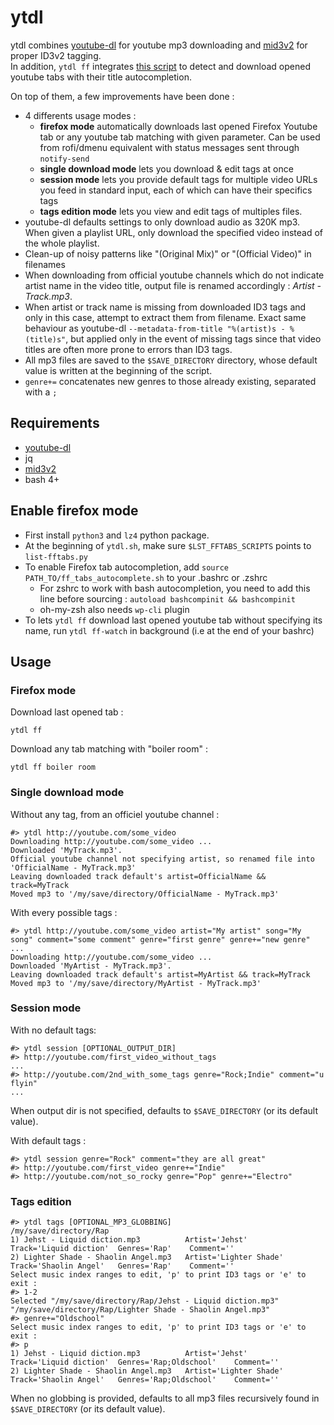 # ytdl
ytdl combines [youtube-dl](https://github.com/ytdl-org/youtube-dl) for youtube mp3 downloading and [mid3v2](https://mutagen.readthedocs.io/en/latest/man/mid3v2.html) for proper ID3v2 tagging.    
In addition, `ytdl ff` integrates [this script](https://gist.github.com/tmonjalo/33c4402b0d35f1233020bf427b5539fa) to detect and download opened youtube tabs with their title autocompletion.

On top of them, a few improvements have been done :
* 4 differents usage modes :
    * **firefox mode** automatically downloads last opened Firefox Youtube tab or any youtube tab matching with given parameter. Can be used from rofi/dmenu equivalent with status messages sent through `notify-send`
    * **single download mode** lets you download & edit tags at once
    * **session mode** lets you provide default tags for multiple video URLs you feed in standard input, each of which can have their specifics tags 
    * **tags edition mode** lets you view and edit tags of multiples files.
* youtube-dl defaults settings to only download audio as 320K mp3. When given a playlist URL, only download the specified video instead of the whole playlist.
* Clean-up of noisy patterns like "(Original Mix)" or "(Official Video)" in filenames
* When downloading from official youtube channels which do not indicate artist name in the video title, output file is renamed accordingly : *Artist - Track.mp3*.
* When artist or track name is missing from downloaded ID3 tags and only in this case, attempt to extract them from filename. Exact same behaviour as youtube-dl `--metadata-from-title "%(artist)s - %(title)s"`, but applied only in the event of missing tags since that video titles are often more prone to errors than ID3 tags.
* All mp3 files are saved to the `$SAVE_DIRECTORY` directory, whose default value is written at the beginning of the script.
* `genre+=` concatenates new genres to those already existing, separated with a `;`

## Requirements
* [youtube-dl](https://github.com/ytdl-org/youtube-dl)
* jq
* [mid3v2](https://mutagen.readthedocs.io/en/latest/man/mid3v2.html)
* bash 4+

## Enable firefox mode
* First install `python3` and `lz4` python package.
* At the beginning of `ytdl.sh`, make sure `$LST_FFTABS_SCRIPTS` points to `list-fftabs.py`
* To enable Firefox tab autocompletion, add `source PATH_TO/ff_tabs_autocomplete.sh` to your .bashrc or .zshrc
    * For zshrc to work with bash autocompletion, you need to add this line before sourcing : `autoload bashcompinit && bashcompinit`
    * oh-my-zsh also needs `wp-cli` plugin
* To lets `ytdl ff` download last opened youtube tab without specifying its name, run `ytdl ff-watch` in background (i.e at the end of your bashrc)

## Usage

### Firefox mode

Download last opened tab :
```
ytdl ff
```

Download any tab matching with "boiler room" : 
```
ytdl ff boiler room
```

### Single download mode

Without any tag, from an officiel youtube channel : 
```
#> ytdl http://youtube.com/some_video
Downloading http://youtube.com/some_video ...
Downloaded 'MyTrack.mp3'.
Official youtube channel not specifying artist, so renamed file into 'OfficialName - MyTrack.mp3'
Leaving downloaded track default's artist=OfficialName && track=MyTrack
Moved mp3 to '/my/save/directory/OfficialName - MyTrack.mp3'
```


With every possible tags : 
```
#> ytdl http://youtube.com/some_video artist="My artist" song="My song" comment="some comment" genre="first genre" genre+="new genre" ...
Downloading http://youtube.com/some_video ...
Downloaded 'MyArtist - MyTrack.mp3'.
Leaving downloaded track default's artist=MyArtist && track=MyTrack
Moved mp3 to '/my/save/directory/MyArtist - MyTrack.mp3'
```

### Session mode

With no default tags: 
```
#> ytdl session [OPTIONAL_OUTPUT_DIR]
#> http://youtube.com/first_video_without_tags
...
#> http://youtube.com/2nd_with_some_tags genre="Rock;Indie" comment="u flyin"
...
```
When output dir is not specified, defaults to `$SAVE_DIRECTORY` (or its default value).

With default tags :
```
#> ytdl session genre="Rock" comment="they are all great"
#> http://youtube.com/first_video genre+="Indie"
#> http://youtube.com/not_so_rocky genre="Pop" genre+="Electro"
```

### Tags edition

```
#> ytdl tags [OPTIONAL_MP3_GLOBBING]
/my/save/directory/Rap
1) Jehst - Liquid diction.mp3          Artist='Jehst'          Track='Liquid diction'  Genres='Rap'    Comment=''
2) Lighter Shade - Shaolin Angel.mp3   Artist='Lighter Shade'  Track='Shaolin Angel'   Genres='Rap'    Comment=''
Select music index ranges to edit, 'p' to print ID3 tags or 'e' to exit :
#> 1-2
Selected "/my/save/directory/Rap/Jehst - Liquid diction.mp3" "/my/save/directory/Rap/Lighter Shade - Shaolin Angel.mp3"
#> genre+="Oldschool"
Select music index ranges to edit, 'p' to print ID3 tags or 'e' to exit :
#> p
1) Jehst - Liquid diction.mp3          Artist='Jehst'          Track='Liquid diction'  Genres='Rap;Oldschool'    Comment=''
2) Lighter Shade - Shaolin Angel.mp3   Artist='Lighter Shade'  Track='Shaolin Angel'   Genres='Rap;Oldschool'    Comment=''
```
When no globbing is provided, defaults to all mp3 files recursively found in `$SAVE_DIRECTORY` (or its default value).

